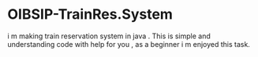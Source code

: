 # OIBSIP-TrainRes.System
i m making train reservation system in java . This is simple and understanding code with help for you , as a beginner i m enjoyed this task.
